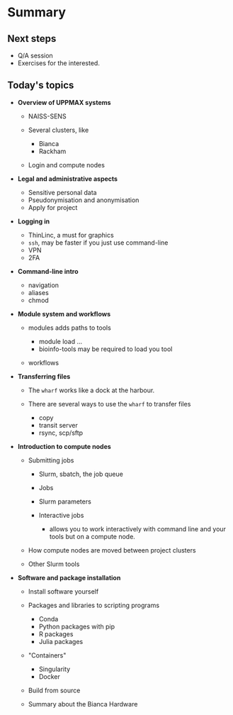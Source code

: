 # Summary

## Next steps

- Q/A session
- Exercises for the interested.

## Today's topics

- **Overview of UPPMAX systems**

    - NAISS-SENS
    - Several clusters, like 

        - Bianca
        - Rackham

    - Login and compute nodes

- **Legal and administrative aspects**

    - Sensitive personal data
    - Pseudonymisation and anonymisation
    - Apply for project

- **Logging in**
 
    - ThinLinc, a must for graphics
    - ``ssh``, may be faster if you just use command-line
    - VPN
    - 2FA


- **Command-line intro**

    - navigation 
    - aliases
    - chmod


- **Module system and workflows**

    - modules adds paths to tools

        - module load ...
        - bioinfo-tools may be required to load you tool

    - workflows


- **Transferring files**

    - The ``wharf`` works like a dock at the harbour.
    - There are several ways to use the ``wharf`` to transfer files


      - copy
      - transit server
      - rsync, scp/sftp

- **Introduction to compute nodes**

    - Submitting jobs


        - Slurm, sbatch, the job queue
        - Jobs
        - Slurm parameters
        - Interactive jobs 

            - allows you to work interactively with command line and your tools but on a compute node.

    - How compute nodes are moved between project clusters

    - Other Slurm tools

- **Software and package installation**


    - Install software yourself
    - Packages and libraries to scripting programs

        - Conda
        - Python packages with pip
        - R packages
        - Julia packages

    - "Containers"

        - Singularity
        - Docker

    - Build from source
    - Summary about the Bianca Hardware
